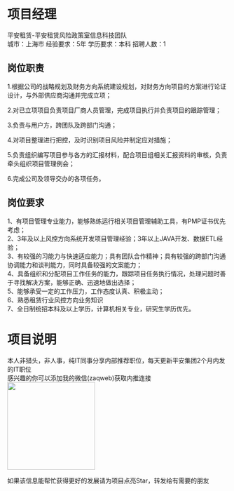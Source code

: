 # 项目经理
平安租赁-平安租赁风险政策室信息科技团队  
城市：上海市 经验要求：5年 学历要求：本科  招聘人数：1

## 岗位职责
1.根据公司的战略规划及财务方向系统建设规划，对财务方向项目的方案进行论证设计，与外部供应商沟通并完成立项；			   
   
2.对已立项项目负责项目厂商人员管理，完成项目执行并负责项目的跟踪管理；			   
   
3.负责与用户方，跨团队及跨部门沟通；			   
   
4.对项目整理进行把控，及时识别项目风险并制定应对措施；			   
   
5.负责组织编写项目参与各方的汇报材料，配合项目组相关汇报资料的审核，负责牵头组织项目管理例会；   			   
   
6.完成公司及领导交办的各项任务。

## 岗位要求
1、有项目管理专业能力，能够熟练运行相关项目管理辅助工具，有PMP证书优先考虑；			   
2、3年及以上风控方向系统开发项目管理经验；3年以上JAVA开发、数据ETL经验；			   
3、有较强的习能力与快速适应能力；具有团队合作精神；具有较强的跨部门沟通协调能力和谈判能力，同时具备较强的文案能力； 			   
4、具备组织和分配项目工作任务的能力，跟踪项目任务执行情况，处理问题时善于寻找解决方案，能够正确、迅速地做出选择；			   
5、能够承受一定的工作压力，工作态度认真、积极主动；			   
6、熟悉租赁行业风控方向业务知识			   
7、全日制统招本科及以上学历，计算机相关专业，研究生学历优先。

# 项目说明

本人非猎头，非人事，纯IT同事分享内部推荐职位，每天更新平安集团2个月内发的IT职位  
感兴趣的你可以添加我的微信(zaqweb)获取内推连接  
<img src="https://github.com/zaqweb/PA-IT-JOBS/blob/master/WechatICode.jpeg"  height="200" width="200">

如果该信息能帮忙获得更好的发展请为项目点亮Star，转发给有需要的朋友




